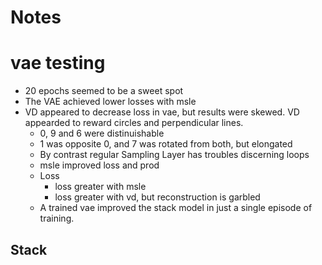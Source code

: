 # Notes

# vae testing
- 20 epochs seemed to be a sweet spot
- The VAE achieved lower losses with msle
- VD appeared to decrease loss in vae, but results were skewed.  VD appearded to reward circles and perpendicular lines.
  - 0, 9 and 6 were distinuishable
  - 1 was opposite 0, and 7 was rotated from both, but elongated
  - By contrast regular Sampling Layer has troubles discerning loops
  - msle improved loss and prod
  - Loss
    - loss greater with msle
    - loss greater with vd, but reconstruction is garbled
  - A trained vae improved the stack model in just a single episode of training. 


## Stack 